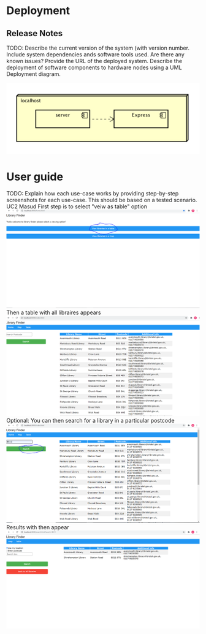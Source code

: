 # Deployment

## Release Notes
TODO: Describe the current version of the system (with version number. Include system dependencies ands software tools used.
Are there any known issues? Provide the URL of the deployed system. 
Describe the deployment of software components to hardware nodes using a UML Deployment diagram.

![Insert Deployment diagram here](images/deployment.png)

# User guide
TODO: Explain how each use-case works by providing step-by-step screenshots for each use-case. This should be based on a tested scenario.
UC2 Masud 
First step is to select "veiw as table" option 
![Step 1 ](images\uc2step1.png)
Then a table with all libraires appears
![Step 2 ](images\UC2step2.PNG)
Optional: You can then search for a library in a particular postcode 
![Step 3](images\UC2step3.PNG)
Results with then appear
![Step 4](images\UC2step4.PNG)